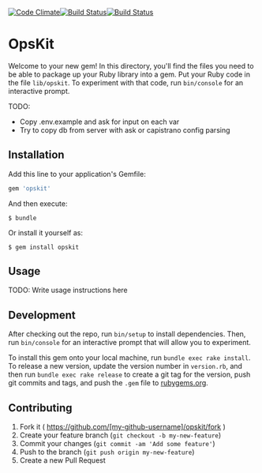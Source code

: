 [![Code Climate](https://codeclimate.com/github/ClikeX/opskit/badges/gpa.svg)](https://codeclimate.com/github/ClikeX/opskit)[![Build Status](https://travis-ci.org/ClikeX/opskit.svg?branch=develop)](https://travis-ci.org/ClikeX/opskit)[![Build Status](https://drone.io/github.com/ClikeX/opskit/status.png)](https://drone.io/github.com/ClikeX/opskit/latest)

OpsKit
======

Welcome to your new gem! In this directory, you'll find the files you need to be able to package up your Ruby library into a gem. Put your Ruby code in the file `lib/opskit`. To experiment with that code, run `bin/console` for an interactive prompt.

TODO:
* Copy .env.example and ask for input on each var
* Try to copy db from server with ask or capistrano config parsing

Installation
------------

Add this line to your application's Gemfile:

```ruby
gem 'opskit'
```

And then execute:

```
$ bundle
```

Or install it yourself as:

```
$ gem install opskit
```

Usage
-----

TODO: Write usage instructions here

Development
-----------

After checking out the repo, run `bin/setup` to install dependencies. Then, run `bin/console` for an interactive prompt that will allow you to experiment.

To install this gem onto your local machine, run `bundle exec rake install`. To release a new version, update the version number in `version.rb`, and then run `bundle exec rake release` to create a git tag for the version, push git commits and tags, and push the `.gem` file to [rubygems.org](https://rubygems.org).

Contributing
------------

1.	Fork it ( https://github.com/[my-github-username]/opskit/fork )
2.	Create your feature branch (`git checkout -b my-new-feature`\)
3.	Commit your changes (`git commit -am 'Add some feature'`\)
4.	Push to the branch (`git push origin my-new-feature`\)
5.	Create a new Pull Request
